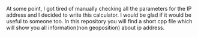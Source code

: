 At some point, I got tired of manually checking all the parameters for the IP address and I decided to write this calculator. I would be glad if it would be useful to someone too.
In this repository you will find a short cpp file which will show you all information(non geoposition) about ip address.
